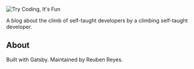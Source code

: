![Try Coding, It's Fun](https://cl.ly/1H0J0w2r3d3Z/tcif-proto.png)

A blog about the climb of self-taught developers by a climbing self-taught developer.

## About

Built with Gatsby. Maintained by Reuben Reyes.
